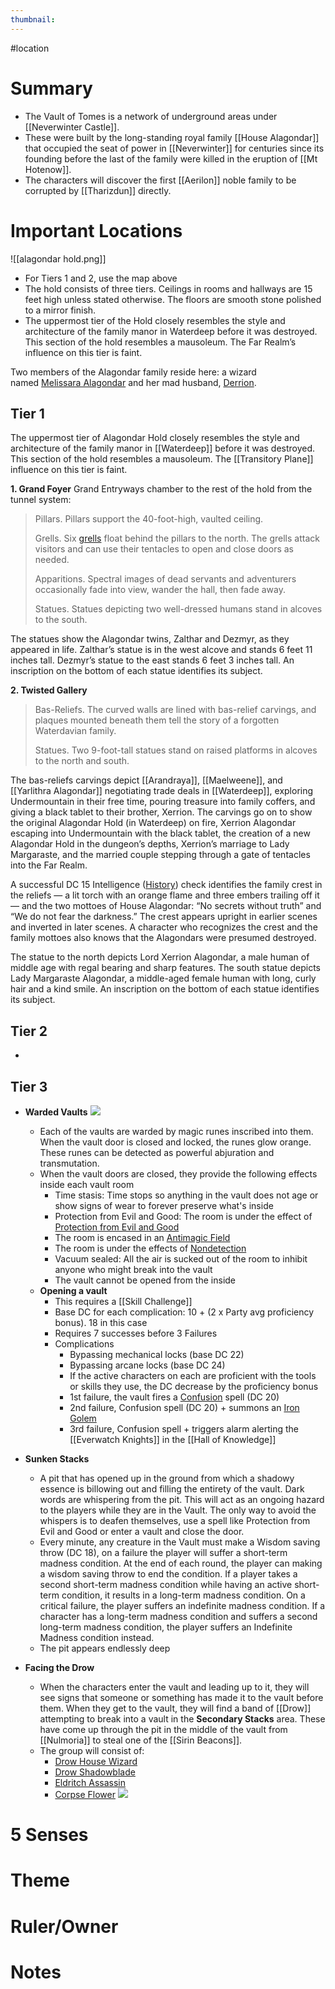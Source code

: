 ```yaml
---
thumbnail:
---
```

#location

# Summary
- The Vault of Tomes is a network of underground areas under [[Neverwinter Castle]]. 
- These were built by the long-standing royal family [[House Alagondar]] that occupied the seat of power in [[Neverwinter]] for centuries since its founding before the last of the family were killed in the eruption of [[Mt Hotenow]]. 
- The characters will discover the first [[Aerilon]] noble family to be corrupted by [[Tharizdun]] directly. 
# Important Locations
![[alagondar hold.png]]
- For Tiers 1 and 2, use the map above
- The hold consists of three tiers. Ceilings in rooms and hallways are 15 feet high unless stated otherwise. The floors are smooth stone polished to a mirror finish.
- The uppermost tier of the Hold closely resembles the style and architecture of the family manor in Waterdeep before it was destroyed. This section of the hold resembles a mausoleum. The Far Realm’s influence on this tier is faint.

Two members of the Alagondar family reside here: a wizard named [Melissara Alagondar](https://www.dndbeyond.com/monsters/277605-melissara-Alagondar) and her mad husband, [Derrion](https://www.dndbeyond.com/monsters/277609-derrion-Alagondar).

## Tier 1
The uppermost tier of Alagondar Hold closely resembles the style and architecture of the family manor in [[Waterdeep]] before it was destroyed. This section of the hold resembles a mausoleum. The [[Transitory Plane]] influence on this tier is faint.

**1. Grand Foyer**
Grand Entryways chamber to the rest of the hold from the tunnel system:

> Pillars. Pillars support the 40-foot-high, vaulted ceiling.
> 
> Grells. Six [grells](https://www.dndbeyond.com/monsters/17157-grell) float behind the pillars to the north. The grells attack visitors and can use their tentacles to open and close doors as needed.
> 
> Apparitions. Spectral images of dead servants and adventurers occasionally fade into view, wander the hall, then fade away. 
> 
> Statues. Statues depicting two well-dressed humans stand in alcoves to the south.

The statues show the Alagondar twins, Zalthar and Dezmyr, as they appeared in life. Zalthar’s statue is in the west alcove and stands 6 feet 11 inches tall. Dezmyr’s statue to the east stands 6 feet 3 inches tall. An inscription on the bottom of each statue identifies its subject.

**2. Twisted Gallery**
> Bas-Reliefs. The curved walls are lined with bas-relief carvings, and plaques mounted beneath them tell the story of a forgotten Waterdavian family.
> 
> Statues. Two 9-foot-tall statues stand on raised platforms in alcoves to the north and south.

The bas-reliefs carvings depict [[Arandraya]], [[Maelweene]], and [[Yarlithra Alagondar]] negotiating trade deals in [[Waterdeep]], exploring Undermountain in their free time, pouring treasure into family coffers, and giving a black tablet to their brother, Xerrion. The carvings go on to show the original Alagondar Hold (in Waterdeep) on fire, Xerrion Alagondar escaping into Undermountain with the black tablet, the creation of a new Alagondar Hold in the dungeon’s depths, Xerrion’s marriage to Lady Margaraste, and the married couple stepping through a gate of tentacles into the Far Realm.

A successful DC 15 Intelligence ([History](https://www.dndbeyond.com/compendium/rules/basic-rules/using-ability-scores#History)) check identifies the family crest in the reliefs — a lit torch with an orange flame and three embers trailing off it — and the two mottoes of House Alagondar: “No secrets without truth” and “We do not fear the darkness.” The crest appears upright in earlier scenes and inverted in later scenes. A character who recognizes the crest and the family mottoes also knows that the Alagondars were presumed destroyed.

The statue to the north depicts Lord Xerrion Alagondar, a male human of middle age with regal bearing and sharp features. The south statue depicts Lady Margaraste Alagondar, a middle-aged female human with long, curly hair and a kind smile. An inscription on the bottom of each statue identifies its subject.

## Tier 2
-
## Tier 3
- **Warded Vaults**
	![](https://i.imgur.com/VXuZ5et.jpg)
	
	- Each of the vaults are warded by magic runes inscribed into them. When the vault door is closed and locked, the runes glow orange. These runes can be detected as powerful abjuration and transmutation. 
	- When the vault doors are closed, they provide the following effects inside each vault room
		- Time stasis: Time stops so anything in the vault does not age or show signs of wear to forever preserve what's inside
		- Protection from Evil and Good: The room is under the effect of [Protection from Evil and Good](https://www.dndbeyond.com/spells/protection-from-evil-and-good)
		- The room is encased in an [Antimagic Field](https://www.dndbeyond.com/spells/antimagic-field)
		- The room is under the effects of [Nondetection](https://www.dndbeyond.com/spells/nondetection)
		- Vacuum sealed: All the air is sucked out of the room to inhibit anyone who might break into the vault
		- The vault cannot be opened from the inside
	- **Opening a vault**
		- This requires a [[Skill Challenge]]
		- Base DC for each complication: 10 + (2 x Party avg proficiency bonus). 18 in this case
		- Requires 7 successes before 3 Failures
		- Complications
			- Bypassing mechanical locks (base DC 22)
			- Bypassing arcane locks (base DC 24)
			- If the active characters on each are proficient with the tools or skills they use, the DC decrease by the proficiency bonus
			- 1st failure, the vault fires a [Confusion](https://www.dndbeyond.com/spells/confusion) spell (DC 20)
			- 2nd failure, Confusion spell (DC 20) + summons an [Iron Golem](https://www.dndbeyond.com/monsters/16935-iron-golem)
			- 3rd failure, Confusion spell + triggers alarm alerting the [[Everwatch Knights]] in the [[Hall of Knowledge]]
- **Sunken Stacks**
	- A pit that has opened up in the ground from which a shadowy essence is billowing out and filling the entirety of the vault. Dark words are whispering from the pit. This will act as an ongoing hazard to the players while they are in the Vault. The only way to avoid the whispers is to deafen themselves, use a spell like Protection from Evil and Good or enter a vault and close the door. 
	- Every minute, any creature in the Vault must make a Wisdom saving throw (DC 18), on a failure the player will suffer a short-term madness condition. At the end of each round, the player can making a wisdom saving throw to end the condition. If a player takes a second short-term madness condition while having an active short-term condition, it results in a long-term madness condition.  On a critical failure, the player suffers an indefinite madness condition. If a character has a long-term madness condition and suffers a second long-term madness condition, the player suffers an Indefinite Madness condition instead.
	- The pit appears endlessly deep
- **Facing the Drow**
	- When the characters enter the vault and leading up to it, they will see signs that someone or something has made it to the vault before them. When they get to the vault, they will find a band of [[Drow]] attempting to break into a vault in the **Secondary Stacks** area. These have come up through the pit in the middle of the vault from [[Nulmoria]] to steal one of the [[Sirin Beacons]].
	- The group will consist of:
		- [Drow House Wizard](https://www.dndbeyond.com/monsters/2964655-drow-house-wizard)
		- [Drow Shadowblade](https://www.dndbeyond.com/monsters/2560790-drow-shadowblade)
		- [Eldritch Assassin](https://www.dndbeyond.com/monsters/2943284-eldritch-assassin)
		- [Corpse Flower](https://www.dndbeyond.com/monsters/2560762-corpse-flower)
![](https://i.imgur.com/GzlWHi5.jpg)
# 5 Senses
# Theme
# Ruler/Owner
# Notes

